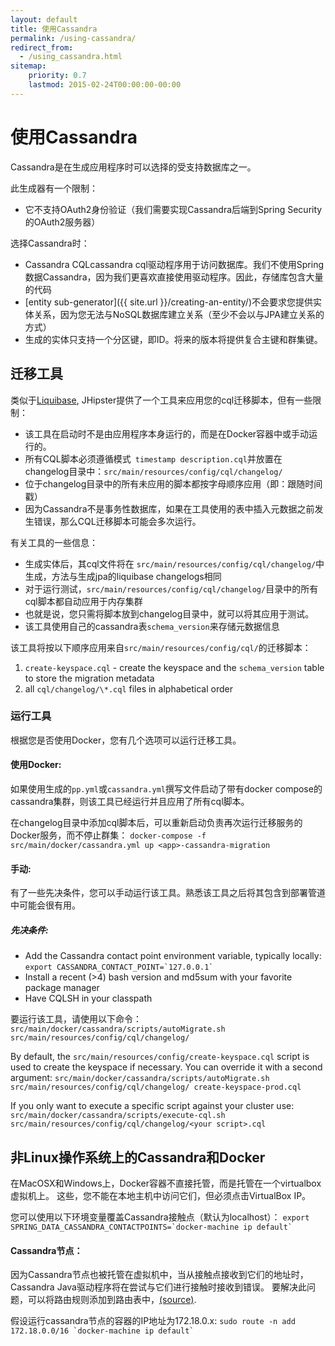 ```yaml
---
layout: default
title: 使用Cassandra
permalink: /using-cassandra/
redirect_from:
  - /using_cassandra.html
sitemap:
    priority: 0.7
    lastmod: 2015-02-24T00:00:00-00:00
---
```


# <i class="fa fa-eye"></i> 使用Cassandra

Cassandra是在生成应用程序时可以选择的受支持数据库之一。

此生成器有一个限制：

*   它不支持OAuth2身份验证（我们需要实现Cassandra后端到Spring Security的OAuth2服务器）

选择Cassandra时：

*   Cassandra CQLcassandra cql驱动程序用于访问数据库。我们不使用Spring数据Cassandra，因为我们更喜欢直接使用驱动程序。因此，存储库包含大量的代码
*   [entity sub-generator]({{ site.url }}/creating-an-entity/)不会要求您提供实体关系，因为您无法与NoSQL数据库建立关系（至少不会以与JPA建立关系的方式）
*   生成的实体只支持一个分区键，即ID。将来的版本将提供复合主键和群集键。

## 迁移工具

类似于[Liquibase](http://www.liquibase.org/), JHipster提供了一个工具来应用您的cql迁移脚本，但有一些限制：

*   该工具在启动时不是由应用程序本身运行的，而是在Docker容器中或手动运行的。
*   所有CQL脚本必须遵循模式` timestamp description.cql`并放置在changelog目录中：`src/main/resources/config/cql/changelog/`
*   位于changelog目录中的所有未应用的脚本都按字母顺序应用（即：跟随时间戳）
*   因为Cassandra不是事务性数据库，如果在工具使用的表中插入元数据之前发生错误，那么CQL迁移脚本可能会多次运行。

有关工具的一些信息：

*   生成实体后，其cql文件将在 `src/main/resources/config/cql/changelog/`中生成，方法与生成jpa的liquibase changelogs相同
*   对于运行测试，`src/main/resources/config/cql/changelog/`目录中的所有cql脚本都自动应用于内存集群
*   也就是说，您只需将脚本放到changelog目录中，就可以将其应用于测试。
*   该工具使用自己的cassandra表`schema_version`来存储元数据信息

该工具将按以下顺序应用来自`src/main/resources/config/cql/`的迁移脚本：

1.  `create-keyspace.cql` - create the keyspace and the `schema_version` table to store the migration metadata
2.  all `cql/changelog/\*.cql` files in alphabetical order

### 运行工具

根据您是否使用Docker，您有几个选项可以运行迁移工具。

#### 使用Docker:

如果使用生成的`pp.yml`或`cassandra.yml`撰写文件启动了带有docker compose的cassandra集群，则该工具已经运行并且应用了所有cql脚本。

在changelog目录中添加cql脚本后，可以重新启动负责再次运行迁移服务的Docker服务，而不停止群集：
`docker-compose -f src/main/docker/cassandra.yml up <app>-cassandra-migration`

#### 手动:

有了一些先决条件，您可以手动运行该工具。熟悉该工具之后将其包含到部署管道中可能会很有用。

##### 先决条件:

*   Add the Cassandra contact point environment variable, typically locally: ``export CASSANDRA_CONTACT_POINT=`127.0.0.1` ``
*   Install a recent (>4) bash version and md5sum with your favorite package manager
*   Have CQLSH in your classpath

要运行该工具，请使用以下命令：`src/main/docker/cassandra/scripts/autoMigrate.sh src/main/resources/config/cql/changelog/`

By default, the `src/main/resources/config/create-keyspace.cql` script is used to create the keyspace if necessary.
You can override it with a second argument: `src/main/docker/cassandra/scripts/autoMigrate.sh src/main/resources/config/cql/changelog/ create-keyspace-prod.cql`

If you only want to execute a specific script against your cluster use: `src/main/docker/cassandra/scripts/execute-cql.sh src/main/resources/config/cql/changelog/<your script>.cql`

## 非Linux操作系统上的Cassandra和Docker

在MacOSX和Windows上，Docker容器不直接托管，而是托管在一个virtualbox虚拟机上。
这些，您不能在本地主机中访问它们，但必须点击VirtualBox IP。

您可以使用以下环境变量覆盖Cassandra接触点（默认为localhost）： ``export SPRING_DATA_CASSANDRA_CONTACTPOINTS=`docker-machine ip default` ``

#### Cassandra节点：

因为Cassandra节点也被托管在虚拟机中，当从接触点接收到它们的地址时，Cassandra Java驱动程序将在尝试与它们进行接触时接收到错误。
要解决此问题，可以将路由规则添加到路由表中，[(source)](http://krasserm.github.io/2015/07/13/chaos-testing-with-docker-and-cassandra/#port-mapping).

假设运行cassandra节点的容器的IP地址为172.18.0.x: 
``sudo route -n add 172.18.0.0/16 `docker-machine ip default` ``
